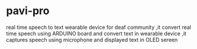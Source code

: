 # pavi-pro
real time speech to text wearable device for deaf community ,it convert real time speech using ARDUINO board and convert text in wearable device ,it captures speech using microphone and displayed text in OLED sereen
